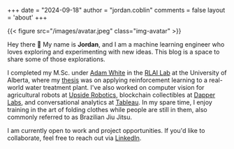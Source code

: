+++
date = "2024-09-18"
author = "jordan.coblin"
comments = false
layout = 'about'
+++

{{< figure src="/images/avatar.jpeg" class="img-avatar" >}}

Hey there 👋 My name is **Jordan**, and I am a machine learning engineer who loves exploring and experimenting with new ideas. This blog is a space to share some of those explorations.

I completed my M.Sc. under [Adam White](https://sites.ualberta.ca/~amw8/) in the [RLAI Lab](http://rlai.ualberta.ca/) at the University of Alberta, where my [thesis](https://drive.google.com/file/d/1Vz8l086xKTiqASWE-_ufIc8G-RMQ24sa/view?usp=sharing) was on applying reinforcement learning to a real-world water treatment plant. I've also worked on computer vision for agricultural robots at [Upside Robotics](https://upsiderobotics.com/), blockchain collectibles at [Dapper Labs](https://www.dapperlabs.com/), and conversational analytics at [Tableau](https://www.tableau.com/). In my spare time, I enjoy training in the art of folding clothes while people are still in them, also commonly referred to as Brazilian Jiu Jitsu.

I am currently open to work and project opportunities. If you'd like to collaborate, feel free to reach out via [LinkedIn](https://www.linkedin.com/in/jordan-coblin-59237597).
